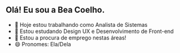 ## Olá! Eu sou a Bea Coelho.

- 🔭 Hoje estou trabalhando como Analista de Sistemas
- 🌱 Estou estudando Design UX e Desenvolvimento de Front-end
- 🤔 Estou a procura de emprego nestas áreas! 
- 😄 Pronomes: Ela/Dela


